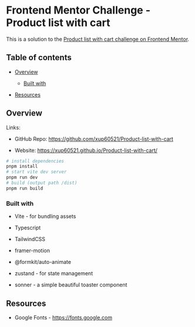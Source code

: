 # **Frontend Mentor Challenge - Product list with cart**

This is a solution to the [Product list with cart challenge on Frontend Mentor](https://www.frontendmentor.io/challenges/product-list-with-cart-5MmqLVAp_d "https://www.frontendmentor.io/challenges/product-list-with-cart-5MmqLVAp_d").

## Table of contents

-   [Overview](#overview)

    -   [Built with](#built-with)

-   [Resources](#resources)

## Overview

Links:

-   GitHub Repo: <https://github.com/xup60521/Product-list-with-cart>

-   Website: <https://xup60521.github.io/Product-list-with-cart/>

```bash
# install dependencies
pnpm install
# start vite dev server
pnpm run dev
# build (output path /dist)
pnpm run build
```

### Built with

-   Vite - for bundling assets

-   Typescript

-   TailwindCSS

-   framer-motion

-   @formkit/auto-animate

-   zustand - for state management

-   sonner - a simple beautiful toaster component

## Resources

-   Google Fonts - <https://fonts.google.com>
